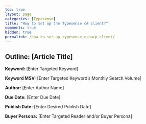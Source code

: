 ```yaml
---
toc: true
layout: page
categories: [Typesense]
title: "How to set up the Typesense c# client?"
comments: true
hidden: true
permalink: /how-to-set-up-typesense-csharp-client/
---
```


## Outline: [Article Title]

**Keyword:** [Enter Targeted Keyword]

**Keyword MSV:** [Enter Targeted Keyword’s Monthly Search Volume]

**Author:** [Enter Author Name]

**Due Date:** [Enter Due Date]

**Publish Date:** [Enter Desired Publish Date]

**Buyer Persona:** [Enter Targeted Reader and/or Buyer Persona]

<br>

